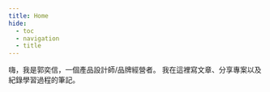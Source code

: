 ```yaml
---
title: Home
hide:
  - toc
  - navigation
  - title
---
```


嗨，我是郭奕信，一個產品設計師/品牌經營者。
我在這裡寫文章、分享專案以及紀錄學習過程的筆記。